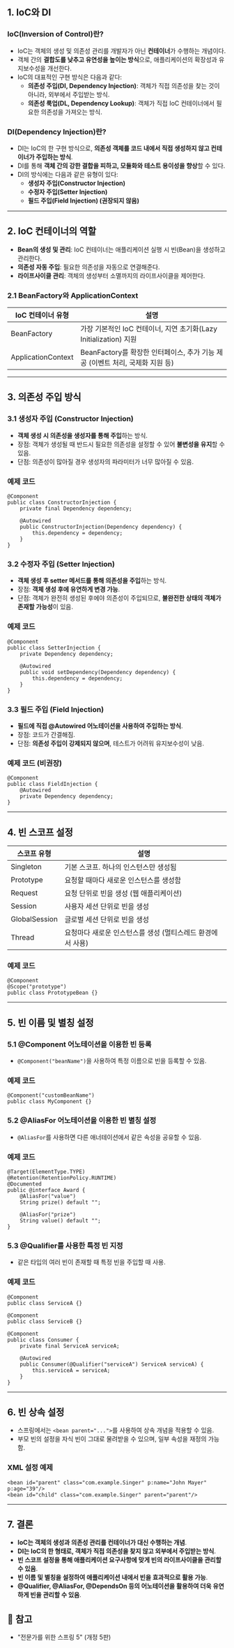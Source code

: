 ## 1. IoC와 DI

### IoC(Inversion of Control)란?

- IoC는 객체의 생성 및 의존성 관리를 개발자가 아닌 **컨테이너**가 수행하는 개념이다.
- 객체 간의 **결합도를 낮추고 유연성을 높이는 방식**으로, 애플리케이션의 확장성과 유지보수성을 개선한다.
- IoC의 대표적인 구현 방식은 다음과 같다:
    - **의존성 주입(DI, Dependency Injection)**: 객체가 직접 의존성을 찾는 것이 아니라, 외부에서 주입받는 방식.
    - **의존성 룩업(DL, Dependency Lookup)**: 객체가 직접 IoC 컨테이너에서 필요한 의존성을 가져오는 방식.

### DI(Dependency Injection)란?

- DI는 IoC의 한 구현 방식으로, **의존성 객체를 코드 내에서 직접 생성하지 않고 컨테이너가 주입하는 방식**.
- DI를 통해 **객체 간의 강한 결합을 피하고, 모듈화와 테스트 용이성을 향상**할 수 있다.
- DI의 방식에는 다음과 같은 유형이 있다:
    - **생성자 주입(Constructor Injection)**
    - **수정자 주입(Setter Injection)**
    - **필드 주입(Field Injection) (권장되지 않음)**

---

## 2. IoC 컨테이너의 역할

- **Bean의 생성 및 관리**: IoC 컨테이너는 애플리케이션 실행 시 빈(Bean)을 생성하고 관리한다.
- **의존성 자동 주입**: 필요한 의존성을 자동으로 연결해준다.
- **라이프사이클 관리**: 객체의 생성부터 소멸까지의 라이프사이클을 제어한다.

### 2.1 BeanFactory와 ApplicationContext

| IoC 컨테이너 유형 | 설명 |
| --- | --- |
| BeanFactory | 가장 기본적인 IoC 컨테이너, 지연 초기화(Lazy Initialization) 지원 |
| ApplicationContext | BeanFactory를 확장한 인터페이스, 추가 기능 제공 (이벤트 처리, 국제화 지원 등) |

---

## 3. 의존성 주입 방식

### 3.1 생성자 주입 (Constructor Injection)

- **객체 생성 시 의존성을 생성자를 통해 주입**하는 방식.
- 장점: 객체가 생성될 때 반드시 필요한 의존성을 설정할 수 있어 **불변성을 유지**할 수 있음.
- 단점: 의존성이 많아질 경우 생성자의 파라미터가 너무 많아질 수 있음.

### 예제 코드

```
@Component
public class ConstructorInjection {
    private final Dependency dependency;

    @Autowired
    public ConstructorInjection(Dependency dependency) {
        this.dependency = dependency;
    }
}
```

### 3.2 수정자 주입 (Setter Injection)

- **객체 생성 후 setter 메서드를 통해 의존성을 주입**하는 방식.
- 장점: **객체 생성 후에 유연하게 변경 가능**.
- 단점: 객체가 완전히 생성된 후에야 의존성이 주입되므로, **불완전한 상태의 객체가 존재할 가능성**이 있음.

### 예제 코드

```
@Component
public class SetterInjection {
    private Dependency dependency;

    @Autowired
    public void setDependency(Dependency dependency) {
        this.dependency = dependency;
    }
}
```

### 3.3 필드 주입 (Field Injection)

- **필드에 직접 @Autowired 어노테이션을 사용하여 주입하는 방식**.
- 장점: 코드가 간결해짐.
- 단점: **의존성 주입이 강제되지 않으며**, 테스트가 어려워 유지보수성이 낮음.

### 예제 코드 (비권장)

```
@Component
public class FieldInjection {
    @Autowired
    private Dependency dependency;
}
```

---

## 4. 빈 스코프 설정

| 스코프 유형 | 설명 |
| --- | --- |
| Singleton | 기본 스코프. 하나의 인스턴스만 생성됨 |
| Prototype | 요청할 때마다 새로운 인스턴스를 생성함 |
| Request | 요청 단위로 빈을 생성 (웹 애플리케이션) |
| Session | 사용자 세션 단위로 빈을 생성 |
| GlobalSession | 글로벌 세션 단위로 빈을 생성 |
| Thread | 요청마다 새로운 인스턴스를 생성 (멀티스레드 환경에서 사용) |

### 예제 코드

```
@Component
@Scope("prototype")
public class PrototypeBean {}
```

---

## 5. 빈 이름 및 별칭 설정

### 5.1 @Component 어노테이션을 이용한 빈 등록

- `@Component("beanName")`을 사용하여 특정 이름으로 빈을 등록할 수 있음.

### 예제 코드

```
@Component("customBeanName")
public class MyComponent {}
```

### 5.2 @AliasFor 어노테이션을 이용한 빈 별칭 설정

- `@AliasFor`를 사용하면 다른 애너테이션에서 같은 속성을 공유할 수 있음.

### 예제 코드

```
@Target(ElementType.TYPE)
@Retention(RetentionPolicy.RUNTIME)
@Documented
public @interface Award {
    @AliasFor("value")
    String prize() default "";

    @AliasFor("prize")
    String value() default "";
}
```

### 5.3 @Qualifier를 사용한 특정 빈 지정

- 같은 타입의 여러 빈이 존재할 때 특정 빈을 주입할 때 사용.

### 예제 코드

```
@Component
public class ServiceA {}

@Component
public class ServiceB {}

@Component
public class Consumer {
    private final ServiceA serviceA;

    @Autowired
    public Consumer(@Qualifier("serviceA") ServiceA serviceA) {
        this.serviceA = serviceA;
    }
}
```

---

## 6. 빈 상속 설정

- 스프링에서는 `<bean parent="...">`를 사용하여 상속 개념을 적용할 수 있음.
- 부모 빈의 설정을 자식 빈이 그대로 물려받을 수 있으며, 일부 속성을 재정의 가능함.

### XML 설정 예제

```
<bean id="parent" class="com.example.Singer" p:name="John Mayer" p:age="39"/>
<bean id="child" class="com.example.Singer" parent="parent"/>
```

---

## 7. 결론

- **IoC는 객체의 생성과 의존성 관리를 컨테이너가 대신 수행하는 개념**.
- **DI는 IoC의 한 형태로, 객체가 직접 의존성을 찾지 않고 외부에서 주입받는 방식**.
- **빈 스코프 설정을 통해 애플리케이션 요구사항에 맞게 빈의 라이프사이클을 관리할 수 있음**.
- **빈 이름 및 별칭을 설정하여 애플리케이션 내에서 빈을 효과적으로 활용 가능**.
- **@Qualifier, @AliasFor, @DependsOn 등의 어노테이션을 활용하여 더욱 유연하게 빈을 관리할 수 있음**.

## 📌 참고

- "전문가를 위한 스프링 5" (개정 5판)